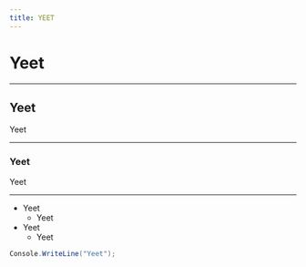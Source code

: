 ```yaml
--- 
title: YEET
---
```


# Yeet
---
## Yeet
Yeet

---
### Yeet
Yeet

---

- Yeet
    - Yeet
- Yeet
    - Yeet

```cs
Console.WriteLine("Yeet");
```

 <!-- admo: bug testing! -->